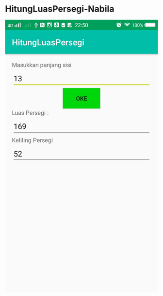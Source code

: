 # HitungLuasPersegi-Nabila

![alt text](https://github.com/NabilaRahmadanti/HitungLuasPersegi-Nabila/blob/master/persegi.jpg)
